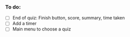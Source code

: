 ### To do:

- [ ] End of quiz: Finish button, score, summary, time taken
- [ ] Add a timer
- [ ] Main menu to choose a quiz
